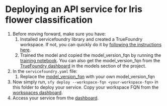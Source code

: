 # Deploying an API service for Iris flower classification

1. Before moving forward, make sure you have:
   1. Installed servicefoundry library and created a TrueFoundry workspace. If not, you can quickly do it by [following the instructions here](https://docs.truefoundry.com/documentation/deploy/quick-start/install-and-workspace).
   2. Trained the model and copied the model_version_fqn by running the [training notebook](../train.ipynb). You can also get the model_version_fqn from the [TrueFoundry dashboard](https://app.truefoundry.com/mlfoundry) in the models section of the project.
2. In the `servicefoundry.yaml` file:
   1.  Replace the [model_version_fqn](./servicefoundry.yaml#L22) with your own model_version_fqn
3. Now simply run, `sfy deploy --workspace-fqn <your-workspace-fqn>` in this folder to deploy your service. Copy your workspace FQN from the [workspaces dashboard](https://app.truefoundry.com/workspace).
4. Access your service from the [dashboard](https://app.truefoundry.com/applications).
